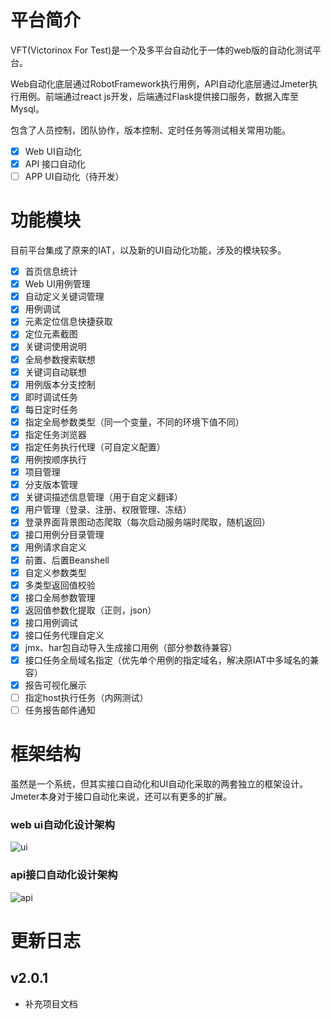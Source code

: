 # 平台简介
VFT(Victorinox For Test)是一个及多平台自动化于一体的web版的自动化测试平台。

Web自动化底层通过RobotFramework执行用例，API自动化底层通过Jmeter执行用例。前端通过react js开发，后端通过Flask提供接口服务，数据入库至Mysql。

包含了人员控制，团队协作，版本控制、定时任务等测试相关常用功能。

- [x] Web UI自动化
- [x] API 接口自动化
- [ ] APP UI自动化（待开发）

# 功能模块
目前平台集成了原来的IAT，以及新的UI自动化功能，涉及的模块较多。

- [x] 首页信息统计
- [x] Web UI用例管理
- [x] 自动定义关键词管理
- [x] 用例调试
- [x] 元素定位信息快捷获取
- [x] 定位元素截图
- [x] 关键词使用说明
- [x] 全局参数搜索联想
- [x] 关键词自动联想
- [x] 用例版本分支控制
- [x] 即时调试任务
- [x] 每日定时任务
- [x] 指定全局参数类型（同一个变量，不同的环境下值不同）
- [x] 指定任务浏览器
- [x] 指定任务执行代理（可自定义配置）
- [x] 用例按顺序执行
- [x] 项目管理
- [x] 分支版本管理
- [x] 关键词描述信息管理（用于自定义翻译）
- [x] 用户管理（登录、注册、权限管理、冻结）
- [x] 登录界面背景图动态爬取（每次启动服务端时爬取，随机返回）
- [x] 接口用例分目录管理
- [x] 用例请求自定义
- [x] 前置、后置Beanshell
- [x] 自定义参数类型
- [x] 多类型返回值校验
- [x] 接口全局参数管理
- [x] 返回值参数化提取（正则，json）
- [x] 接口用例调试
- [x] 接口任务代理自定义
- [x] jmx、har包自动导入生成接口用例（部分参数待兼容）
- [x] 接口任务全局域名指定（优先单个用例的指定域名，解决原IAT中多域名的兼容）
- [x] 报告可视化展示
- [ ] 指定host执行任务（内网测试）
- [ ] 任务报告邮件通知

# 框架结构
虽然是一个系统，但其实接口自动化和UI自动化采取的两套独立的框架设计。
Jmeter本身对于接口自动化来说，还可以有更多的扩展。
### web ui自动化设计架构
![ui](/img/ui.png)

### api接口自动化设计架构
![api](/img/api.png)

# 更新日志
## v2.0.1

- 补充项目文档
